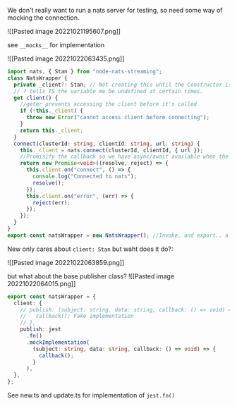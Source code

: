 We don't really want to run a nats server for testing, so need some way of mocking the connection.

![[Pasted image 20221021195607.png]]

see `__mocks__` for implementation

![[Pasted image 20221022063435.png]]

```Typescript
import nats, { Stan } from "node-nats-streaming";
class NatsWrapper {
  private _client?: Stan; // Not creating this until the Constructor is invoked (the instantiation call below)
  // ? tells TS the variable me be undefined at certain times.
  get client() {
    //geter prevents accessing the client before it's called
    if (!this._client) {
      throw new Error("cannot access client before connecting");
    }
    return this._client;
  }
  connect(clusterId: string, clientId: string, url: string) {
    this._client = nats.connect(clusterId, clientId, { url });
    //Promisify the callback so we have async/await available when the connection is called elsewhere
    return new Promise<void>((resolve, reject) => {
      this.client.on("connect", () => {
        console.log("Connected to nats");
        resolve();
      });
      this.client.on("error", (err) => {
        reject(err);
      });
    });
  }
}
export const natsWrapper = new NatsWrapper(); //Invoke, and export.. a singleton instance
```

New only cares about `client: Stan` but waht does it do?:

![[Pasted image 20221022063859.png]]

but what about the base publisher class?
![[Pasted image 20221022064015.png]]

 ```Typescript
 export const natsWrapper = {
  client: {
    // publish: (subject: string, data: string, callback: () => void) => {
    //   callback(); Fake implementation
    // },
    publish: jest
      .fn()
      .mockImplementation(
        (subject: string, data: string, callback: () => void) => {
          callback();
        }
      ),
  },
};
```

See new.ts and update.ts for implementation of `jest.fn()` 